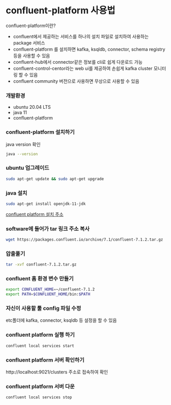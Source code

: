 # confluent-platform 사용법
confluent-platform이란? 
- confluent에서 제공하는 서비스를 하나의 설치 파일로 설치하여 사용하는 package 서비스 
- confluent-platform 를 설치하면 kafka, ksqldb, connector, schema registry등을 사용할 수 있음
- confluent-hub에서 connector같은 정보를 cli로 쉽게 다운로드 가능 
- confluent-control-centor라는 web ui를 제공하여 손쉽게 kafka cluster 모니터링 할 수 있음
- confluent community 버전으로 사용하면 무상으로 사용할 수 있음
### 개발환경 
- ubuntu 20.04 LTS
- java 11
- confluent-platform
### confluent-platform 설치하기
java version 확인
```bash
java --version
```
### ubuntu 업그레이드
```bash 
sudo apt-get update && sudo apt-get upgrade
```
### java 설치
```bash
sudo apt-get install openjdk-11-jdk
```
[confluent platform 설치 주소](https://www.confluent.io/ko-kr/get-started/?product=software)
### software에 들어가 tar 링크 주소 복사
```bash
wget https://packages.confluent.io/archive/7.1/confluent-7.1.2.tar.gz
```
### 압출풀기
```bash
tar -xvf confluent-7.1.2.tar.gz
```
### confluent 홈 환경 변수 만들기 
```bash
export CONFLUENT_HOME=~/confluent-7.1.2
export PATH=$CONFLUENT_HOME/bin:$PATH
```
### 자신이 사용할 툴 config 파일 수정 
etc폴더에 kafka, connector, ksqldb 등 설정을 할 수 있음

### confluent platform 실행 하기 
```bash
confluent local services start
```
### confluent platform 서버 확인하기 
http://localhost:9021/clusters 주소로 접속하여 확인 

### confluent platform 서버 다운 
```bash 
confluent local services stop
```
